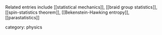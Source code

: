 Related entries include [[statistical mechanics]], 
[[braid group statistics]], [[spin-statistics theorem]], [[Bekenstein-Hawking entropy]], [[parastatistics]]

category: physics 